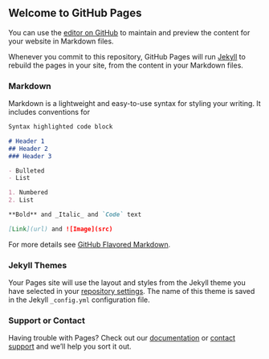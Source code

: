 ## Welcome to GitHub Pages

You can use the [editor on GitHub](https://github.com/ranchoManuel/Ancheta/edit/master/README.md) to maintain and preview the content for your website in Markdown files.

Whenever you commit to this repository, GitHub Pages will run [Jekyll](https://jekyllrb.com/) to rebuild the pages in your site, from the content in your Markdown files.

### Markdown

Markdown is a lightweight and easy-to-use syntax for styling your writing. It includes conventions for

```markdown
Syntax highlighted code block

# Header 1
## Header 2
### Header 3

- Bulleted
- List

1. Numbered
2. List

**Bold** and _Italic_ and `Code` text

[Link](url) and ![Image](src)
```

For more details see [GitHub Flavored Markdown](https://guides.github.com/features/mastering-markdown/).

### Jekyll Themes

Your Pages site will use the layout and styles from the Jekyll theme you have selected in your [repository settings](https://github.com/ranchoManuel/Ancheta/settings). The name of this theme is saved in the Jekyll `_config.yml` configuration file.

### Support or Contact

Having trouble with Pages? Check out our [documentation](https://help.github.com/categories/github-pages-basics/) or [contact support](https://github.com/contact) and we’ll help you sort it out.

<span id="app"></span>

<script src="https://unpkg.com/react@18/umd/react.production.min.js" crossorigin></script>

<script src="https://unpkg.com/react-dom@18/umd/react-dom.production.min.js" crossorigin></script>

<script src="https://unpkg.com/@bonapata/partes@0.2.11/dist/umd/partes.js" crossorigin></script>

<script>
    const pathnames = new Map();
    pathnames.set('/javascript', 'assets/images/js.png');
    pathnames.set('/mysql', 'assets/images/mysql.png');
    pathnames.set('/git', 'assets/images/git.png');
    pathnames.set('/bash', 'assets/images/gnu-bash.png');
    pathnames.set('/postgresql', 'assets/images/postgres.png');
    pathnames.set('/firewall', 'assets/images/cortafuegos.png');
    pathnames.set('/networking', 'assets/images/networking.png');
    pathnames.set('/docker', 'assets/images/docker.png');
    pathnames.set('/ssh', 'assets/images/ssh.png');
    pathnames.set('/python', 'assets/images/python.png');
    pathnames.set('/linux-basic-info', 'assets/images/linux.png');
    pathnames.set('/java', 'assets/images/java.png');
    pathnames.set('/java-process', 'assets/images/java-process.png');
    pathnames.set('/crontab', 'assets/images/cron.png');
    pathnames.set('/vim', 'assets/images/cli-file.png');
    pathnames.set('/heroku-java', 'assets/images/heroku.png');
    pathnames.set('/gpg', 'assets/images/privacyBorder.png');
    pathnames.set('/strace', 'assets/images/strace.svg');

    const props = { pathnames };
    const element = React.createElement(partes.SpeedDial, props);
    const container = document.getElementById('app');

    ReactDOM.render(element, container);
</script>
